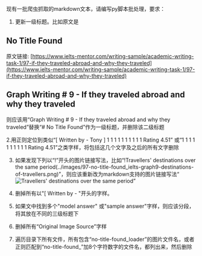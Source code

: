 现有一批爬虫抓取的markdown文本，请编写py脚本批处理，要求：

1. 更新一级标题。比如原文是

<article>

# No Title Found
原文链接: [https://www.ielts-mentor.com/writing-sample/academic-writing-task-1/97-if-they-traveled-abroad-and-why-they-traveled](https://www.ielts-mentor.com/writing-sample/academic-writing-task-1/97-if-they-traveled-abroad-and-why-they-traveled)
## Graph Writing # 9 - If they traveled abroad and why they traveled

</article>

则应该用“Graph Writing # 9 - If they traveled abroad and why they traveled”替换“# No Title Found”作为一级标题，并删除该二级标题



2.用正则定位到类似“[ Written by - Tony ] 1 1 1 1 1 1 1 1 1 1 Rating 4.51” 或“1 1 1 1 1 1 1 1 1 1 Rating 4.51”之类字样，将包括这几个文字及之后的所有文字删除


3. 如果发现下列以“!”开头的图片链接写法，比如“!Travellers' destinations over the same period(../images/97-no-title-found_ielts-graph9-destinations-of-travellers.png)”，则应该重新改为markdown支持的图片链接写法“![Travellers' destinations over the same period](../images/97-no-title-found_ielts-graph9-destinations-of-travellers.png)”
4. 删掉所有以"[ Written by - "开头的字样。
5. 如果文中找到多个"model answer" 或"sample answer"字样，则应该分段，将其放在不同的三级标题下
6. 删掉所有“Original Image Source”字样

7. 遍历目录下所有文件，所有包含“no-title-found_loader”的图片文件名，或者正则匹配到“no-title-found_”加8个字符数字的文件名，都列出来，然后删除